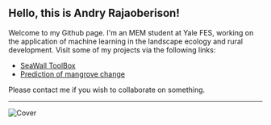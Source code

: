 ## Hello, this is Andry Rajaoberison!
Welcome to my Github page. I'm an MEM student at Yale FES, working on the application of machine learning in the landscape ecology and rural development. Visit some of my projects via the following links:

* [SeaWall ToolBox](https://rajaoberison.github.io/SeaWallToolBox "SeaWallToolBox")
* [Prediction of mangrove change](https://rajaoberison.github.io/LandcoverPrediction/ "Simulation of mangrove change")

Please contact me if you wish to collaborate on something.

-------------------

![Cover](https://github.com/rajaoberison/rajaoberison.github.io/blob/master/images/marojejycover.JPG)
